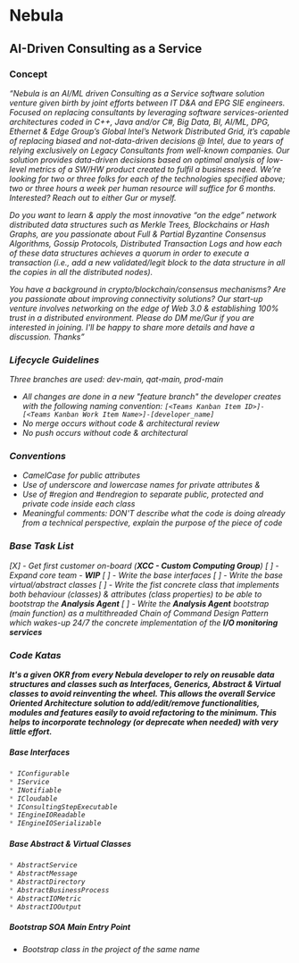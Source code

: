 # Nebula
## AI-Driven Consulting as a Service

### Concept

<em>“Nebula is an AI/ML driven Consulting as a Service software solution venture given birth by joint efforts between IT D&A and EPG SIE engineers.  Focused on replacing consultants by leveraging software services-oriented architectures coded in C++, Java and/or C#, Big Data, BI, AI/ML, DPG, Ethernet & Edge Group’s Global Intel’s Network Distributed Grid, it’s capable of replacing biased and not-data-driven decisions @ Intel, due to years of relying exclusively on Legacy Consultants from well-known companies.  Our solution provides data-driven decisions based on optimal analysis of low-level metrics of a SW/HW product created to fulfil a business need. We’re looking for two or three folks for each of the technologies specified above; two or three hours a week per human resource will suffice for 6 months. Interested? Reach out to either Gur or myself.

Do you want to learn & apply the most innovative “on the edge” network distributed data structures such as Merkle Trees, Blockchains or Hash Graphs, are you passionate about Full & Partial Byzantine Consensus Algorithms, Gossip Protocols, Distributed Transaction Logs and how each of these data structures achieves a quorum in order to execute a transaction (i.e., add a new validated/legit block to the data structure in all the copies in all the distributed nodes).

You have a background in crypto/blockchain/consensus mechanisms? Are you passionate about improving connectivity solutions? 
Our start-up venture involves networking on the edge of Web 3.0 & establishing 100% trust in a distributed environment. 
Please do DM me/Gur if you are interested in joining. I'll be happy to share more details and have a discussion. Thanks”<em>

### Lifecycle Guidelines

Three branches are used: _dev-main, qat-main, prod-main_

* All changes are done in a new "feature branch" the developer creates with the following naming convention: ``` [<Teams Kanban Item ID>]-[<Teams Kanban Work Item Name>]-[developer_name] ```
* No merge occurs without code & architectural review
* No push occurs without code & architectural

### Conventions

* CamelCase for public attributes
* Use of underscore and lowercase names for private attributes &
* Use of #region and #endregion to separate public, protected and private code inside each class
* Meaningful comments: DON'T describe what the code is doing already from a technical perspective, explain the purpose of the piece of code

### Base Task List

[X] - Get first customer on-board (**XCC - Custom Computing Group**)
[ ] - Expand core team - **<em>WIP</em>**
[ ] - Write the base interfaces 
[ ] - Write the base virtual/abstract classes
[ ] - Write the fist concrete class that implements both behaviour (classes) & attributes (class properties) to be able to bootstrap the **Analysis Agent**
[ ] - Write the **Analysis Agent** bootstrap (main function) as a multithreaded _Chain of Command_ Design Pattern which wakes-up 24/7 the concrete implementation of the **I/O monitoring services**


### Code Katas

<b>It's a given OKR from every Nebula developer to rely on reusable data structures and classes such as Interfaces, Generics, Abstract & Virtual classes to avoid reinventing the wheel. This allows the overall Service Oriented Architecture solution to add/edit/remove functionalities, modules and features easily to avoid refactoring to the minimum. This helps to incorporate technology (or deprecate when needed) with very little effort.</b>

##### Base Interfaces
```c#
* IConfigurable
* IService
* INotifiable
* ICloudable
* IConsultingStepExecutable
* IEngineIOReadable
* IEngineIOSerializable
```
##### Base Abstract & Virtual Classes
```c#
* AbstractService
* AbstractMessage
* AbstractDirectory
* AbstractBusinessProcess
* AbstractIOMetric
* AbstractIOOutput
```

##### Bootstrap SOA Main Entry Point 
* Bootstrap class in the project of the same name

